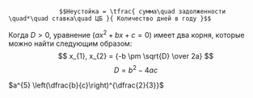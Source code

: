                   $$Неустойка = \tfrac{ сумма\quad задолженности \quad*\quad ставка\quad ЦБ }{ Количество дней в году }$$

Когда $D > 0$, уравнение $(ax^2 + bx + c = 0)$ имеет два корня, которые можно найти следующим образом:
$$ x_{1}, x_{2} = {-b \pm \sqrt{D} \over 2a} $$
$$ D = b^2 - 4ac$$


$a^{5} \left(\dfrac{b}{c}\right)^{\dfrac{2}{3}}$

